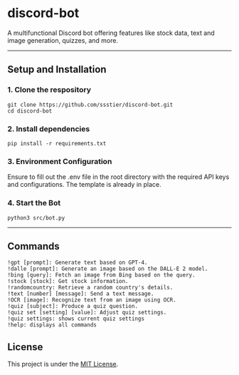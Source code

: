 # discord-bot

A multifunctional Discord bot offering features like stock data, text and image generation, quizzes, and more.

----

## Setup and Installation
### 1. Clone the respository

```
git clone https://github.com/ssstier/discord-bot.git
cd discord-bot
```

### 2. Install dependencies

```
pip install -r requirements.txt
```
### 3. Environment Configuration
Ensure to fill out the .env file in the root directory with the required API keys and configurations. The template is already in place.

### 4. Start the Bot
```
python3 src/bot.py
```

----
## Commands
    !gpt [prompt]: Generate text based on GPT-4.
    !dalle [prompt]: Generate an image based on the DALL-E 2 model.
    !bing [query]: Fetch an image from Bing based on the query.
    !stock [stock]: Get stock information.
    !randomcountry: Retrieve a random country's details.
    !text [number] [message]: Send a text message.
    !OCR [image]: Recognize text from an image using OCR.
    !quiz [subject]: Produce a quiz question.
    !quiz set [setting] [value]: Adjust quiz settings.
    !quiz settings: shows current quiz settings
    !help: displays all commands

## License
This project is under the [MIT License](https://github.com/ssstier/discord-bot/blob/main/LICENSE).

